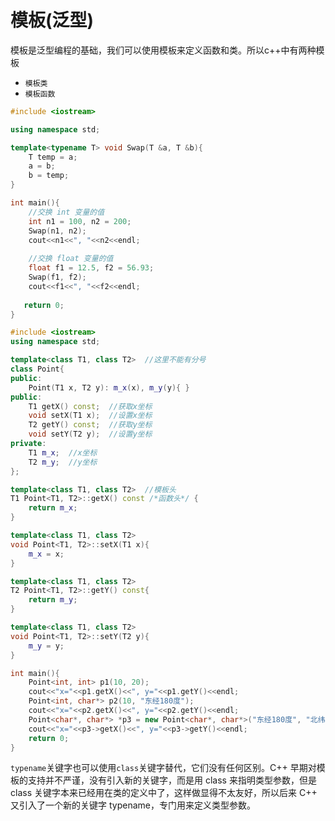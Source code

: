 # 模板(泛型)

模板是泛型编程的基础，我们可以使用模板来定义函数和类。所以c++中有两种模板

* `模板类`
* `模板函数`

```c++
#include <iostream>

using namespace std;

template<typename T> void Swap(T &a, T &b){
    T temp = a;
    a = b;
    b = temp;
}

int main(){
    //交换 int 变量的值
    int n1 = 100, n2 = 200;
    Swap(n1, n2);
    cout<<n1<<", "<<n2<<endl;
   
    //交换 float 变量的值
    float f1 = 12.5, f2 = 56.93;
    Swap(f1, f2);
    cout<<f1<<", "<<f2<<endl;
  
   return 0;
}
```

```c++
#include <iostream>
using namespace std;

template<class T1, class T2>  //这里不能有分号
class Point{
public:
    Point(T1 x, T2 y): m_x(x), m_y(y){ }
public:
    T1 getX() const;  //获取x坐标
    void setX(T1 x);  //设置x坐标
    T2 getY() const;  //获取y坐标
    void setY(T2 y);  //设置y坐标
private:
    T1 m_x;  //x坐标
    T2 m_y;  //y坐标
};

template<class T1, class T2>  //模板头
T1 Point<T1, T2>::getX() const /*函数头*/ {
    return m_x;
}

template<class T1, class T2>
void Point<T1, T2>::setX(T1 x){
    m_x = x;
}

template<class T1, class T2>
T2 Point<T1, T2>::getY() const{
    return m_y;
}

template<class T1, class T2>
void Point<T1, T2>::setY(T2 y){
    m_y = y;
}

int main(){
    Point<int, int> p1(10, 20);
    cout<<"x="<<p1.getX()<<", y="<<p1.getY()<<endl;
    Point<int, char*> p2(10, "东经180度");
    cout<<"x="<<p2.getX()<<", y="<<p2.getY()<<endl;
    Point<char*, char*> *p3 = new Point<char*, char*>("东经180度", "北纬210度");
    cout<<"x="<<p3->getX()<<", y="<<p3->getY()<<endl;
    return 0;
}
```

`typename`关键字也可以使用`class`关键字替代，它们没有任何区别。C++ 早期对模板的支持并不严谨，没有引入新的关键字，而是用 class 来指明类型参数，但是 class 关键字本来已经用在类的定义中了，这样做显得不太友好，所以后来 C++ 又引入了一个新的关键字 typename，专门用来定义类型参数。